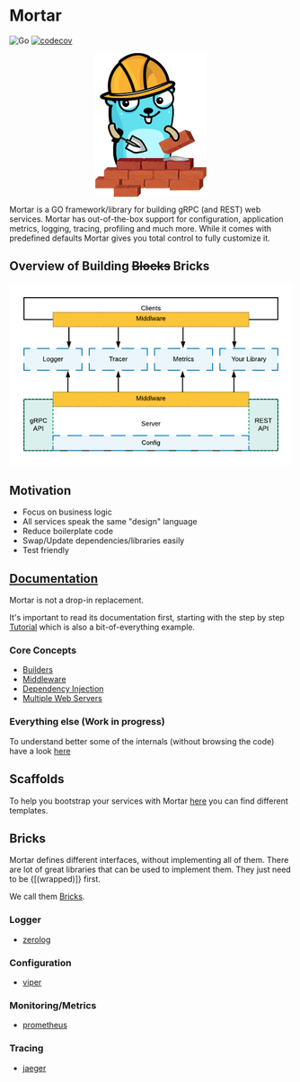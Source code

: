 # Mortar

![Go](https://github.com/go-masonry/mortar/workflows/Go/badge.svg)
[![codecov](https://codecov.io/gh/go-masonry/mortar/branch/master/graph/badge.svg)](https://codecov.io/gh/go-masonry/mortar)

<p align="center">
    <img src=wiki/logo.svg align="center" height=256>
</p>

Mortar is a GO framework/library for building gRPC (and REST) web services.
Mortar has out-of-the-box support for configuration, application metrics, logging, tracing, profiling and much more.
While it comes with predefined defaults Mortar gives you total control to fully customize it.

## Overview of Building ~~Blocks~~ Bricks

![Diagram](wiki/diagram.png)

## Motivation

- Focus on business logic
- All services speak the same "design" language
- Reduce boilerplate code
- Swap/Update dependencies/libraries easily
- Test friendly

## [Documentation](https://github.com/go-masonry/tutorial)

Mortar is not a drop-in replacement.

It's important to read its documentation first, starting with the step by step [Tutorial](https://github.com/go-masonry/tutorial) which is also a bit-of-everything example.

### Core Concepts

- [Builders](wiki/builder.md)
- [Middleware](wiki/middleware.md)
- [Dependency Injection](wiki/di.md)
- [Multiple Web Servers](wiki/multiweb.md)

### Everything else (Work in progress)

To understand better some of the internals (without browsing the code) have a look [here](wiki/features.md)

## Scaffolds

To help you bootstrap your services with Mortar [here](https://github.com/go-masonry/scaffolds) you can find different templates.

## Bricks

Mortar defines different interfaces, without implementing all of them.
There are lot of great libraries that can be used to implement them.
They just need to be {[(wrapped)]} first.

We call them [Bricks](wiki/bricks.md).

### Logger

- [zerolog](https://github.com/go-masonry/bzerolog)

### Configuration

- [viper](https://github.com/go-masonry/bviper)

### Monitoring/Metrics

- [prometheus](https://github.com/go-masonry/bprometheus)

### Tracing

- [jaeger](https://github.com/go-masonry/bjaeger)  
